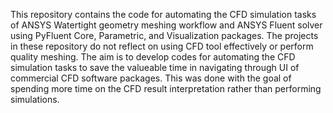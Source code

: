 This repository contains the code for automating the CFD simulation tasks of ANSYS Watertight geometry meshing workflow and ANSYS Fluent solver using PyFluent Core, Parametric, and Visualization packages. 
The projects in these repository do not reflect on using CFD tool effectively or perform quality meshing. 
The aim is to develop codes for automating the CFD simulation tasks to save the valueable time in navigating through UI of commercial CFD software packages.
This was done with the goal of spending more time on the CFD result interpretation rather than performing simulations.  
